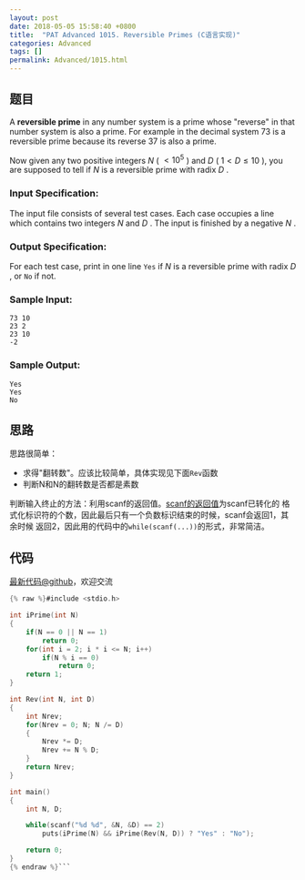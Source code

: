 ```yaml
---
layout: post
date: 2018-05-05 15:58:40 +0800
title:  "PAT Advanced 1015. Reversible Primes (C语言实现)"
categories: Advanced
tags: []
permalink: Advanced/1015.html
---
```


## 题目

A **reversible prime** in any number system is a prime whose "reverse" in that
number system is also a prime. For example in the decimal system 73 is a
reversible prime because its reverse 37 is also a prime.

Now given any two positive integers $N$ ( $< 10^5$ ) and $D$ ( $1 < D \le 10$
), you are supposed to tell if $N$ is a reversible prime with radix $D$ .

### Input Specification:

The input file consists of several test cases. Each case occupies a line which
contains two integers $N$ and $D$ . The input is finished by a negative $N$ .

### Output Specification:

For each test case, print in one line `Yes` if $N$ is a reversible prime with
radix $D$ , or `No` if not.

### Sample Input:

    
    
    73 10
    23 2
    23 10
    -2
    

### Sample Output:

    
    
    Yes
    Yes
    No
    



## 思路

思路很简单：
- 求得"翻转数"。应该比较简单，具体实现见下面`Rev`函数
- 判断N和N的翻转数是否都是素数

判断输入终止的方法：利用scanf的返回值。[scanf的返回值][scanf]为scanf已转化的
格式化标识符的个数，因此最后只有一个负数标识结束的时候，scanf会返回1，其余时候
返回2，因此用的代码中的`while(scanf(...))`的形式，非常简洁。

[scanf]: http://www.cplusplus.com/reference/cstdio/scanf/

## 代码

[最新代码@github](https://github.com/OliverLew/PAT/blob/master/PATAdvanced/1015.c)，欢迎交流
```c
{% raw %}#include <stdio.h>

int iPrime(int N)
{
    if(N == 0 || N == 1)
        return 0;
    for(int i = 2; i * i <= N; i++)
        if(N % i == 0)
            return 0;
    return 1;
}

int Rev(int N, int D)
{
    int Nrev;
    for(Nrev = 0; N; N /= D)
    {    
        Nrev *= D; 
        Nrev += N % D;
    }
    return Nrev;
}

int main()
{
    int N, D;

    while(scanf("%d %d", &N, &D) == 2)
        puts(iPrime(N) && iPrime(Rev(N, D)) ? "Yes" : "No");

    return 0;
}
{% endraw %}```